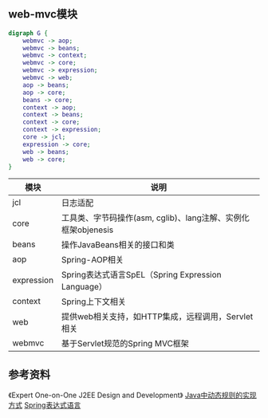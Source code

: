 ## web-mvc模块
```dot
digraph G {
    webmvc -> aop;
    webmvc -> beans;
    webmvc -> context;
    webmvc -> core;
    webmvc -> expression;
    webmvc -> web;
    aop -> beans;
    aop -> core;
    beans -> core;
    context -> aop;
    context -> beans;
    context -> core;
    context -> expression;
    core -> jcl;
    expression -> core;
    web -> beans;
    web -> core;
}
```

| 模块 | 说明 |
| ---- | ---- |
| jcl | 日志适配 |
| core | 工具类、字节码操作(asm, cglib)、lang注解、实例化框架objenesis |
| beans | 操作JavaBeans相关的接口和类 |
| aop | Spring-AOP相关 |
| expression | Spring表达式语言SpEL（Spring Expression Language） |
| context | Spring上下文相关 |
| web | 提供web相关支持，如HTTP集成，远程调用，Servlet相关
| webmvc | 基于Servlet规范的Spring MVC框架 |

## 参考资料
《Expert One-on-One J2EE Design and Development》
[Java中动态规则的实现方式](https://zhuanlan.zhihu.com/p/256299423)
[Spring表达式语言](http://ifeve.com/spring-6-spel/)